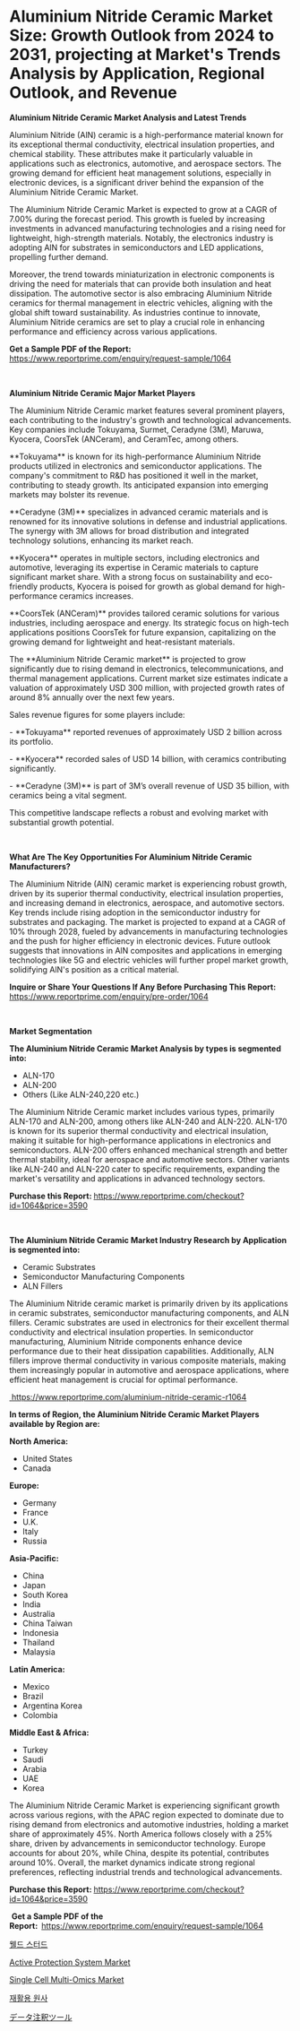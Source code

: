 <p><h1>Aluminium Nitride Ceramic Market Size: Growth Outlook from 2024 to 2031, projecting at Market's Trends Analysis by Application, Regional Outlook, and Revenue</h1></p><p><strong>Aluminium Nitride Ceramic Market Analysis and Latest Trends</strong></p>
<p><p>Aluminium Nitride (AlN) ceramic is a high-performance material known for its exceptional thermal conductivity, electrical insulation properties, and chemical stability. These attributes make it particularly valuable in applications such as electronics, automotive, and aerospace sectors. The growing demand for efficient heat management solutions, especially in electronic devices, is a significant driver behind the expansion of the Aluminium Nitride Ceramic Market.</p><p>The Aluminium Nitride Ceramic Market is expected to grow at a CAGR of 7.00% during the forecast period. This growth is fueled by increasing investments in advanced manufacturing technologies and a rising need for lightweight, high-strength materials. Notably, the electronics industry is adopting AlN for substrates in semiconductors and LED applications, propelling further demand. </p><p>Moreover, the trend towards miniaturization in electronic components is driving the need for materials that can provide both insulation and heat dissipation. The automotive sector is also embracing Aluminium Nitride ceramics for thermal management in electric vehicles, aligning with the global shift toward sustainability. As industries continue to innovate, Aluminium Nitride ceramics are set to play a crucial role in enhancing performance and efficiency across various applications.</p></p>
<p><strong>Get a Sample PDF of the Report:&nbsp;</strong> <a href="https://www.reportprime.com/enquiry/request-sample/1064">https://www.reportprime.com/enquiry/request-sample/1064</a></p>
<p>&nbsp;</p>
<p><strong>Aluminium Nitride Ceramic Major Market Players</strong></p>
<p><p>The Aluminium Nitride Ceramic market features several prominent players, each contributing to the industry's growth and technological advancements. Key companies include Tokuyama, Surmet, Ceradyne (3M), Maruwa, Kyocera, CoorsTek (ANCeram), and CeramTec, among others.</p><p>**Tokuyama** is known for its high-performance Aluminium Nitride products utilized in electronics and semiconductor applications. The company's commitment to R&D has positioned it well in the market, contributing to steady growth. Its anticipated expansion into emerging markets may bolster its revenue.</p><p>**Ceradyne (3M)** specializes in advanced ceramic materials and is renowned for its innovative solutions in defense and industrial applications. The synergy with 3M allows for broad distribution and integrated technology solutions, enhancing its market reach.</p><p>**Kyocera** operates in multiple sectors, including electronics and automotive, leveraging its expertise in Ceramic materials to capture significant market share. With a strong focus on sustainability and eco-friendly products, Kyocera is poised for growth as global demand for high-performance ceramics increases.</p><p>**CoorsTek (ANCeram)** provides tailored ceramic solutions for various industries, including aerospace and energy. Its strategic focus on high-tech applications positions CoorsTek for future expansion, capitalizing on the growing demand for lightweight and heat-resistant materials.</p><p>The **Aluminium Nitride Ceramic market** is projected to grow significantly due to rising demand in electronics, telecommunications, and thermal management applications. Current market size estimates indicate a valuation of approximately USD 300 million, with projected growth rates of around 8% annually over the next few years.</p><p>Sales revenue figures for some players include:  </p><p>- **Tokuyama** reported revenues of approximately USD 2 billion across its portfolio.  </p><p>- **Kyocera** recorded sales of USD 14 billion, with ceramics contributing significantly.  </p><p>- **Ceradyne (3M)** is part of 3M’s overall revenue of USD 35 billion, with ceramics being a vital segment. </p><p>This competitive landscape reflects a robust and evolving market with substantial growth potential.</p></p>
<p>&nbsp;</p>
<p><strong>What Are The Key Opportunities For Aluminium Nitride Ceramic Manufacturers?</strong></p>
<p><p>The Aluminium Nitride (AlN) ceramic market is experiencing robust growth, driven by its superior thermal conductivity, electrical insulation properties, and increasing demand in electronics, aerospace, and automotive sectors. Key trends include rising adoption in the semiconductor industry for substrates and packaging. The market is projected to expand at a CAGR of 10% through 2028, fueled by advancements in manufacturing technologies and the push for higher efficiency in electronic devices. Future outlook suggests that innovations in AlN composites and applications in emerging technologies like 5G and electric vehicles will further propel market growth, solidifying AlN's position as a critical material.</p></p>
<p><strong>Inquire or Share Your Questions If Any Before Purchasing This Report:</strong> <a href="https://www.reportprime.com/enquiry/pre-order/1064">https://www.reportprime.com/enquiry/pre-order/1064</a></p>
<p>&nbsp;</p>
<p><strong>Market Segmentation</strong></p>
<p><strong>The Aluminium Nitride Ceramic Market Analysis by types is segmented into:</strong></p>
<p><ul><li>ALN-170</li><li>ALN-200</li><li>Others (Like ALN-240,220 etc.)</li></ul></p>
<p><p>The Aluminium Nitride Ceramic market includes various types, primarily ALN-170 and ALN-200, among others like ALN-240 and ALN-220. ALN-170 is known for its superior thermal conductivity and electrical insulation, making it suitable for high-performance applications in electronics and semiconductors. ALN-200 offers enhanced mechanical strength and better thermal stability, ideal for aerospace and automotive sectors. Other variants like ALN-240 and ALN-220 cater to specific requirements, expanding the market's versatility and applications in advanced technology sectors.</p></p>
<p><strong>Purchase this Report:&nbsp;</strong><a href="https://www.reportprime.com/checkout?id=1064&price=3590">https://www.reportprime.com/checkout?id=1064&price=3590</a></p>
<p>&nbsp;</p>
<p><strong>The Aluminium Nitride Ceramic Market Industry Research by Application is segmented into:</strong></p>
<p><ul><li>Ceramic Substrates</li><li>Semiconductor Manufacturing Components</li><li>ALN Fillers</li></ul></p>
<p><p>The Aluminium Nitride ceramic market is primarily driven by its applications in ceramic substrates, semiconductor manufacturing components, and ALN fillers. Ceramic substrates are used in electronics for their excellent thermal conductivity and electrical insulation properties. In semiconductor manufacturing, Aluminium Nitride components enhance device performance due to their heat dissipation capabilities. Additionally, ALN fillers improve thermal conductivity in various composite materials, making them increasingly popular in automotive and aerospace applications, where efficient heat management is crucial for optimal performance.</p></p>
<p><a href="https://www.reportprime.com/aluminium-nitride-ceramic-r1064">&nbsp;https://www.reportprime.com/aluminium-nitride-ceramic-r1064</a></p>
<p><strong>In terms of Region, the Aluminium Nitride Ceramic Market Players available by Region are:</strong></p>
<p>
    <p> <strong> North America: </strong>
        <ul>
            <li>United States</li>
            <li>Canada</li>
        </ul>
        </p> 
    <p> <strong> Europe: </strong>
        <ul>
            <li>Germany</li>
            <li>France</li>
            <li>U.K.</li>
            <li>Italy</li>
            <li>Russia</li>
        </ul>
        </p> 
    <p> <strong> Asia-Pacific: </strong>
        <ul>
            <li>China</li>
            <li>Japan</li>
            <li>South Korea</li>
            <li>India</li>
            <li>Australia</li>
            <li>China Taiwan</li>
            <li>Indonesia</li>
            <li>Thailand</li>
            <li>Malaysia</li>
        </ul>
        </p> 
    <p> <strong> Latin America: </strong>
        <ul>
            <li>Mexico</li>
            <li>Brazil</li>
            <li>Argentina Korea</li>
            <li>Colombia</li>
        </ul>
        </p> 
    <p> <strong> Middle East & Africa: </strong>
        <ul>
            <li>Turkey</li>
            <li>Saudi</li>
            <li>Arabia</li>
            <li>UAE</li>
            <li>Korea</li>
        </ul>
    </p>
    </p>
<p><p>The Aluminium Nitride Ceramic Market is experiencing significant growth across various regions, with the APAC region expected to dominate due to rising demand from electronics and automotive industries, holding a market share of approximately 45%. North America follows closely with a 25% share, driven by advancements in semiconductor technology. Europe accounts for about 20%, while China, despite its potential, contributes around 10%. Overall, the market dynamics indicate strong regional preferences, reflecting industrial trends and technological advancements.</p></p>
<p><strong>Purchase this Report: </strong><a href="https://www.reportprime.com/checkout?id=1064&price=3590">https://www.reportprime.com/checkout?id=1064&price=3590</a></p>
<p>&nbsp;<strong>Get a Sample PDF of the Report:&nbsp;&nbsp;</strong><a href="https://www.reportprime.com/enquiry/request-sample/1064">https://www.reportprime.com/enquiry/request-sample/1064</a></p>
<p><strong></strong></p>
<p><p><a href="https://medium.com/@ransomjohns73/%EC%9A%A9%EC%A0%91-%EC%8A%A4%ED%84%B0%EB%93%9C-%EC%8B%9C%EC%9E%A5-%EA%B8%80%EB%A1%9C%EB%B2%8C-%EC%8B%9C%EC%9E%A5-%EC%9D%B8%EC%82%AC%EC%9D%B4%ED%8A%B8-%EB%B0%8F-%EC%A7%80%EC%97%AD-%EB%B6%84%EC%84%9D-2024-2031-05018a4e0d10">웰드 스터드</a></p><p><a href="https://medium.com/@danialhayes/global-active-protection-system-market-trends-forecasts-and-market-strategic-analysis-1df8b40d4a01">Active Protection System Market</a></p><p><a href="https://issuu.com/reportprime-2/docs/single-cell-multi-omics-market-size_2969ce918b873e">Single Cell Multi-Omics Market</a></p><p><a href="https://medium.com/@ransomjohns73/%EB%AF%B8%EB%9E%98%EB%A5%BC-%EA%B7%B8%EB%A6%AC%EB%8B%A4-%EC%A0%84%EC%84%B8%EA%B3%84-%EB%A6%AC%EC%82%AC%EC%9D%B4%ED%81%B4-%EC%8B%A4-%EB%A7%88%EC%BC%93%EC%97%90-%EB%8C%80%ED%95%9C-%EC%A2%85%ED%95%A9-%EB%B6%84%EC%84%9D-2024-2031-aa5bf49e9161">재활용 원사</a></p><p><a href="https://medium.com/@rosaleen41t7a/%E3%83%87%E3%83%BC%E3%82%BF%E3%82%A2%E3%83%8E%E3%83%86%E3%83%BC%E3%82%B7%E3%83%A7%E3%83%B3%E3%83%84%E3%83%BC%E3%83%AB%E5%B8%82%E5%A0%B4-%E3%82%B0%E3%83%AD%E3%83%BC%E3%83%90%E3%83%AB%E3%81%8A%E3%82%88%E3%81%B3%E5%9C%B0%E5%9F%9F%E5%88%86%E6%9E%90-2024%E5%B9%B4-2031%E5%B9%B4-3f0e7362dc86">データ注釈ツール</a></p></p>
